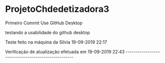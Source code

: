 # ProjetoChdedetizadora3
Primeiro Commit Use GitHub Desktop

testando a usabilidade do github desktop

Teste feito na máquina da Silvia 19-09-2019 22:17

Verificação de atualização efetuada em 19-09-2019 22:43
--------*------------*------------*-----------*--------
